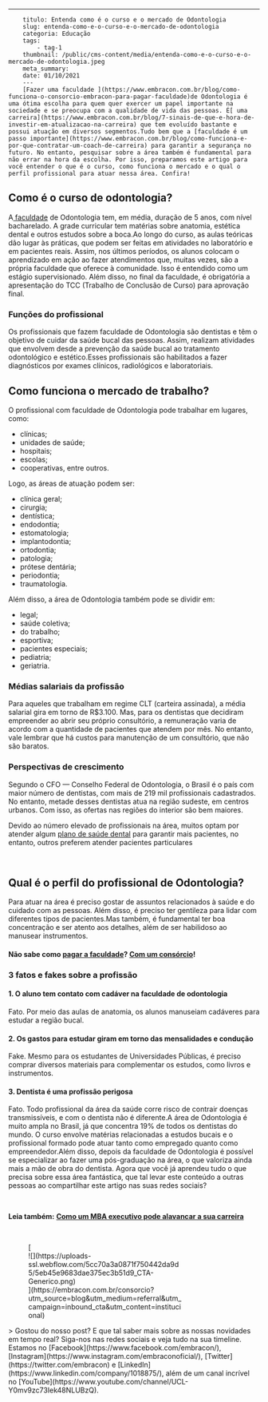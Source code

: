 ---
        titulo: Entenda como é o curso e o mercado de Odontologia
        slug: entenda-como-e-o-curso-e-o-mercado-de-odontologia
        categoria: Educação
        tags:
            - tag-1
        thumbnail: /public/cms-content/media/entenda-como-e-o-curso-e-o-mercado-de-odontologia.jpeg
        meta_summary: 
        date: 01/10/2021
        ---
        [Fazer uma faculdade ](https://www.embracon.com.br/blog/como-funciona-o-consorcio-embracon-para-pagar-faculdade)de Odontologia é uma ótima escolha para quem quer exercer um papel importante na sociedade e se preocupa com a qualidade de vida das pessoas. É[ uma carreira](https://www.embracon.com.br/blog/7-sinais-de-que-e-hora-de-investir-em-atualizacao-na-carreira) que tem evoluído bastante e possui atuação em diversos segmentos.Tudo bem que a [faculdade é um passo importante](https://www.embracon.com.br/blog/como-funciona-e-por-que-contratar-um-coach-de-carreira) para garantir a segurança no futuro. No entanto, pesquisar sobre a área também é fundamental para não errar na hora da escolha. Por isso, preparamos este artigo para você entender o que é o curso, como funciona o mercado e o qual o perfil profissional para atuar nessa área. Confira!

Como é o curso de odontologia?
------------------------------

A[ faculdade](https://www.embracon.com.br/blog/entenda-qual-e-a-importancia-da-faculdade-para-o-curriculo) de Odontologia tem, em média, duração de 5 anos, com nível bacharelado. A grade curricular tem matérias sobre anatomia, estética dental e outros estudos sobre a boca.Ao longo do curso, as aulas teóricas dão lugar às práticas, que podem ser feitas em atividades no laboratório e em pacientes reais. Assim, nos últimos períodos, os alunos colocam o aprendizado em ação ao fazer atendimentos que, muitas vezes, são a própria faculdade que oferece à comunidade. Isso é entendido como um estágio supervisionado. Além disso, no final da faculdade, é obrigatória a apresentação do TCC (Trabalho de Conclusão de Curso) para aprovação final.

### Funções do profissional

Os profissionais que fazem faculdade de Odontologia são dentistas e têm o objetivo de cuidar da saúde bucal das pessoas. Assim, realizam atividades que envolvem desde a prevenção da saúde bucal ao tratamento odontológico e estético.Esses profissionais são habilitados a fazer diagnósticos por exames clínicos, radiológicos e laboratoriais.

Como funciona o mercado de trabalho?
------------------------------------

O profissional com faculdade de Odontologia pode trabalhar em lugares, como:

- clínicas;
- unidades de saúde;
- hospitais;
- escolas;
- cooperativas, entre outros.

Logo, as áreas de atuação podem ser:

- clínica geral;
- cirurgia;
- dentística;
- endodontia;
- estomatologia;
- implantodontia;
- ortodontia;
- patologia;
- prótese dentária;
- periodontia;
- traumatologia.

Além disso, a área de Odontologia também pode se dividir em:

- legal;
- saúde coletiva;
- do trabalho;
- esportiva;
- pacientes especiais;
- pediatria;
- geriatria.

### Médias salariais da profissão

Para aqueles que trabalham em regime CLT (carteira assinada), a média salarial gira em torno de R$3.100. Mas, para os dentistas que decidiram empreender ao abrir seu próprio consultório, a remuneração varia de acordo com a quantidade de pacientes que atendem por mês. No entanto, vale lembrar que há custos para manutenção de um consultório, que não são baratos.

### Perspectivas de crescimento

Segundo o CFO — Conselho Federal de Odontologia, o Brasil é o país com maior número de dentistas, com mais de 219 mil profissionais cadastrados. No entanto, metade desses dentistas atua na região sudeste, em centros urbanos. Com isso, as ofertas nas regiões do interior são bem maiores.

Devido ao número elevado de profissionais na área, muitos optam por atender algum [plano de saúde dental](https://www.idealodonto.com.br/plano-de-saude-dental) para garantir mais pacientes, no entanto, outros preferem atender pacientes particulares

‍

Qual é o perfil do profissional de Odontologia?
-----------------------------------------------

Para atuar na área é preciso gostar de assuntos relacionados à saúde e do cuidado com as pessoas. Além disso, é preciso ter gentileza para lidar com diferentes tipos de pacientes.Mas também, é fundamental ter boa concentração e ser atento aos detalhes, além de ser habilidoso ao manusear instrumentos.

#### Não sabe como [pagar a faculdade](https://www.embracon.com.br/blog/por-que-voce-deve-escolher-o-consorcio-embracon)? [Com um consórcio](https://www.embracon.com.br/consorcio-servicos)!

### 3 fatos e fakes sobre a profissão

#### 1. O aluno tem contato com cadáver na faculdade de odontologia

Fato. Por meio das aulas de anatomia, os alunos manuseiam cadáveres para estudar a região bucal.

#### 2. Os gastos para estudar giram em torno das mensalidades e condução

Fake. Mesmo para os estudantes de Universidades Públicas, é preciso comprar diversos materiais para complementar os estudos, como livros e instrumentos.

#### 3. Dentista é uma profissão perigosa

Fato. Todo profissional da área da saúde corre risco de contrair doenças transmissíveis, e com o dentista não é diferente.A área de Odontologia é muito ampla no Brasil, já que concentra 19% de todos os dentistas do mundo. O curso envolve matérias relacionadas a estudos bucais e o profissional formado pode atuar tanto como empregado quanto como empreendedor.Além disso, depois da faculdade de Odontologia é possível se especializar ao fazer uma pós-graduação na área, o que valoriza ainda mais a mão de obra do dentista. Agora que você já aprendeu tudo o que precisa sobre essa área fantástica, que tal levar este conteúdo a outras pessoas ao compartilhar este artigo nas suas redes sociais?

‍

**Leia também:** [**Como um MBA executivo pode alavancar a sua carreira**](https://www.embracon.com.br/blog/como-um-mba-executivo-pode-alavancar-a-sua-carreira)

‍

<figure class="w-richtext-figure-type-image w-richtext-align-center" style="max-width:310px">[<div>![](https://uploads-ssl.webflow.com/5cc70a3a0871f750442da9d5/5eb45e9683dae375ec3b51d9_CTA-Generico.png)</div>](https://embracon.com.br/consorcio?utm_source=blog&utm_medium=referral&utm_campaign=inbound_cta&utm_content=institucional)</figure>> Gostou do nosso post? E que tal saber mais sobre as nossas novidades em tempo real? Siga-nos nas redes sociais e veja tudo na sua timeline. Estamos no [Facebook](https://www.facebook.com/embracon/), [Instagram](https://www.instagram.com/embraconoficial/), [Twitter](https://twitter.com/embracon) e [LinkedIn](https://www.linkedin.com/company/1018875/), além de um canal incrível no [YouTube](https://www.youtube.com/channel/UCL-Y0mv9zc73Iek48NLUBzQ).
        